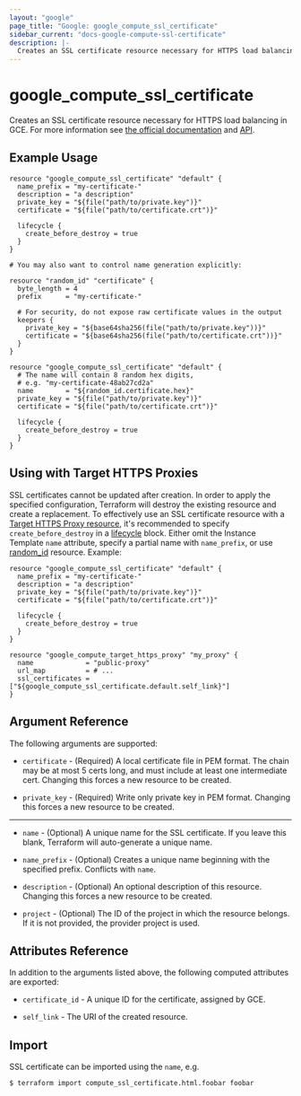 ```yaml
---
layout: "google"
page_title: "Google: google_compute_ssl_certificate"
sidebar_current: "docs-google-compute-ssl-certificate"
description: |-
  Creates an SSL certificate resource necessary for HTTPS load balancing in GCE.
---
```


# google\_compute\_ssl\_certificate

Creates an SSL certificate resource necessary for HTTPS load balancing in GCE.
For more information see
[the official documentation](https://cloud.google.com/compute/docs/load-balancing/http/ssl-certificates) and
[API](https://cloud.google.com/compute/docs/reference/latest/sslCertificates).


## Example Usage

```hcl
resource "google_compute_ssl_certificate" "default" {
  name_prefix = "my-certificate-"
  description = "a description"
  private_key = "${file("path/to/private.key")}"
  certificate = "${file("path/to/certificate.crt")}"

  lifecycle {
    create_before_destroy = true
  }
}

# You may also want to control name generation explicitly:

resource "random_id" "certificate" {
  byte_length = 4
  prefix      = "my-certificate-"

  # For security, do not expose raw certificate values in the output
  keepers {
    private_key = "${base64sha256(file("path/to/private.key"))}"
    certificate = "${base64sha256(file("path/to/certificate.crt"))}"
  }
}

resource "google_compute_ssl_certificate" "default" {
  # The name will contain 8 random hex digits,
  # e.g. "my-certificate-48ab27cd2a"
  name        = "${random_id.certificate.hex}"
  private_key = "${file("path/to/private.key")}"
  certificate = "${file("path/to/certificate.crt")}"

  lifecycle {
    create_before_destroy = true
  }
}
```

## Using with Target HTTPS Proxies

SSL certificates cannot be updated after creation. In order to apply the
specified configuration, Terraform will destroy the existing resource
and create a replacement. To effectively use an SSL certificate resource
with a [Target HTTPS Proxy resource][1], it's recommended to specify
`create_before_destroy` in a [lifecycle][2] block. Either omit the
Instance Template `name` attribute, specify a partial name with
`name_prefix`, or use [random_id][3] resource.  Example:

```hcl
resource "google_compute_ssl_certificate" "default" {
  name_prefix = "my-certificate-"
  description = "a description"
  private_key = "${file("path/to/private.key")}"
  certificate = "${file("path/to/certificate.crt")}"

  lifecycle {
    create_before_destroy = true
  }
}

resource "google_compute_target_https_proxy" "my_proxy" {
  name             = "public-proxy"
  url_map          = # ...
  ssl_certificates = ["${google_compute_ssl_certificate.default.self_link}"]
}
```

## Argument Reference

The following arguments are supported:

* `certificate` - (Required) A local certificate file in PEM format. The chain
    may be at most 5 certs long, and must include at least one intermediate
    cert. Changing this forces a new resource to be created.

* `private_key` - (Required) Write only private key in PEM format.
    Changing this forces a new resource to be created.

- - -

* `name` - (Optional) A unique name for the SSL certificate. If you leave
  this blank, Terraform will auto-generate a unique name.

* `name_prefix` - (Optional) Creates a unique name beginning with the specified
  prefix. Conflicts with `name`.

* `description` - (Optional) An optional description of this resource.
    Changing this forces a new resource to be created.

* `project` - (Optional) The ID of the project in which the resource belongs. If it
    is not provided, the provider project is used.

## Attributes Reference

In addition to the arguments listed above, the following computed attributes are
exported:

* `certificate_id` - A unique ID for the certificate, assigned by GCE.

* `self_link` - The URI of the created resource.

[1]: /docs/providers/google/r/compute_target_https_proxy.html
[2]: /docs/configuration/resources.html#lifecycle
[3]: /docs/providers/random/r/id.html

## Import

SSL certificate can be imported using the `name`, e.g.

```
$ terraform import compute_ssl_certificate.html.foobar foobar
```
